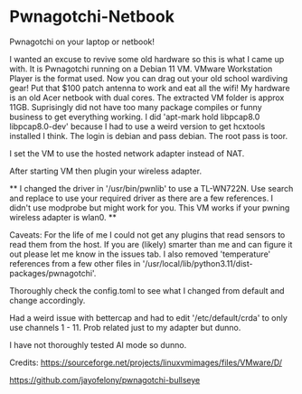 # Pwnagotchi-Netbook
Pwnagotchi on your laptop or netbook!

I wanted an excuse to revive some old hardware so this is what I came up with.
It is Pwnagotchi running on a Debian 11 VM. VMware Workstation Player is the format used.
Now you can drag out your old school wardiving gear! Put that $100 patch antenna to work
and eat all the wifi!
My hardware is an old Acer netbook with dual cores.
The extracted VM folder is approx 11GB.
Suprisingly did not have too many package compiles or funny business to get everything working.
I did 'apt-mark hold  libpcap8.0 libpcap8.0-dev' because I had to use a weird version to get hcxtools installed
I think.
The login is debian and pass debian. The root pass is toor.

I set the VM to use the hosted network adapter instead of NAT.

After starting VM then plugin your wireless adapter.

** I changed the driver in '/usr/bin/pwnlib' to use a TL-WN722N. Use search and replace to use your required driver as there
are a few references. I didn't use modprobe 
but might work for you. This VM works if your pwning wireless adapter is wlan0. **

Caveats:
For the life of me I could not get any plugins that read sensors to read them from the host. If you are (likely) smarter than
me and can figure it out please let me know in the issues tab. I also removed 'temperature' references from a few other files in
'/usr/local/lib/python3.11/dist-packages/pwnagotchi'.

Thoroughly check the config.toml to see what I changed from default and change accordingly.

Had a weird issue with bettercap and had to edit '/etc/default/crda' to only use channels 1 - 11. Prob related just to my
adapter but dunno.

I have not thoroughly tested AI mode so dunno.


Credits:
https://sourceforge.net/projects/linuxvmimages/files/VMware/D/

https://github.com/jayofelony/pwnagotchi-bullseye
